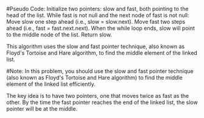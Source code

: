 #Pseudo Code:
Initialize two pointers: slow and fast, both pointing to the head of the list.
While fast is not null and the next node of fast is not null:
Move slow one step ahead (i.e., slow = slow.next).
Move fast two steps ahead (i.e., fast = fast.next.next).
When the while loop ends, slow will point to the middle node of the list. Return slow.

This algorithm uses the slow and fast pointer technique, also known as Floyd's Tortoise and Hare algorithm, to find the middle element of the linked list.

#Note:
In this problem, you should use the slow and fast pointer technique (also known as Floyd's Tortoise and Hare algorithm) to find the middle element of the linked list efficiently.

The key idea is to have two pointers, one that moves twice as fast as the other. By the time the fast pointer reaches the end of the linked list, the slow pointer will be at the middle.